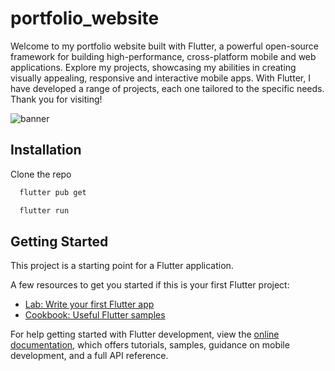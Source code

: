 # portfolio_website

Welcome to my portfolio website built with Flutter, a powerful open-source framework for building high-performance, cross-platform mobile and web applications. Explore my projects, showcasing my abilities in creating visually appealing, responsive and interactive mobile apps. With Flutter, I have developed a range of projects, each one tailored to the specific needs. Thank you for visiting!

![banner](https://user-images.githubusercontent.com/96806599/214898259-3bf93f16-5e77-4539-a2f8-51a16ea1a92f.png)

## Installation

Clone the repo

```bash
  flutter pub get
```
```bash
  flutter run
```

## Getting Started

This project is a starting point for a Flutter application.

A few resources to get you started if this is your first Flutter project:

- [Lab: Write your first Flutter app](https://docs.flutter.dev/get-started/codelab)
- [Cookbook: Useful Flutter samples](https://docs.flutter.dev/cookbook)

For help getting started with Flutter development, view the
[online documentation](https://docs.flutter.dev/), which offers tutorials,
samples, guidance on mobile development, and a full API reference.

